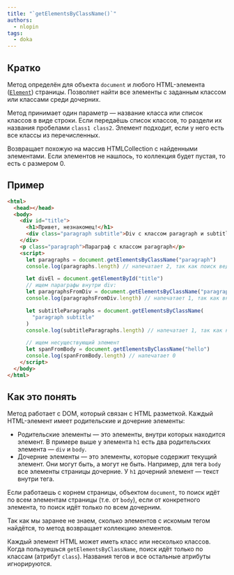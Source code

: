 ```yaml
---
title: "`getElementsByClassName()`"
authors:
  - nlopin
tags:
  - doka
---
```


## Кратко

Метод определён для объекта `document` и любого HTML-элемента ([`Element`](/js/element)) страницы. Позволяет найти все элементы с заданным классом или классами среди дочерних.

Метод принимает один параметр — название класса или список классов в виде строки. Если передаёшь список классов, то раздели их названия пробелами `class1 class2`. Элемент подходит, если у него есть все классы из перечисленных.

Возвращает похожую на массив HTMLCollection с найденными элементами. Если элементов не нашлось, то коллекция будет пустая, то есть с размером 0.

## Пример

```html
<html>
  <head></head>
  <body>
    <div id="title">
      <h1>Привет, незнакомец!</h1>
      <div class="paragraph subtitle">Div с классом paragraph и subtitle</div>
    </div>
    <p class="paragraph">Параграф с классом paragraph</p>
    <script>
      let paragraphs = document.getElementsByClassName("paragraph")
      console.log(paragraphs.length) // напечатает 2, так как поиск ведется по всей странице

      let divEl = document.getElementById("title")
      // ищем параграфы внутри div:
      let paragraphsFromDiv = document.getElementsByClassName("paragraph")
      console.log(paragraphsFromDiv.length) // напечатает 1, так как внутри div только один элемент с классом paragraph

      let subtitleParagraphs = document.getElementsByClassName(
        "paragraph subtitle"
      )
      console.log(subtitleParagraphs.length) // напечатает 1, так как на странице только один элемент у которого есть и класс paragraph, и класс subtitle

      // ищем несуществующий элемент
      let spanFromBody = document.getElementsByClassName("hello")
      console.log(spanFromBody.length) // напечатает 0
    </script>
  </body>
</html>
```

## Как это понять

Метод работает с DOM, который связан с HTML разметкой. Каждый HTML-элемент имеет родительские и дочерние элементы:

- Родительские элементы — это элементы, внутри которых находится элемент. В примере выше у элемента `h1` есть два родительских элемента — `div` и `body`.
- Дочерние элементы — это элементы, которые содержит текущий элемент. Они могут быть, а могут не быть. Например, для тега `body` все элементы страницы дочерние. У `h1` дочерний элемент — текст внутри тега.

Если работаешь с корнем страницы, объектом `document`, то поиск идёт по всем элементам страницы (т.е. от `body`), если от конкретного элемента, то поиск идёт только по всем дочерним.

Так как мы заранее не знаем, сколько элементов с искомым тегом найдётся, то метод возвращает коллекцию элементов.

Каждый элемент HTML может иметь класс или несколько классов. Когда пользуешься `getElementsByClassName`, поиск идёт только по классам (атрибут `class`). Названия тегов и все остальные атрибуты игнорируются.
